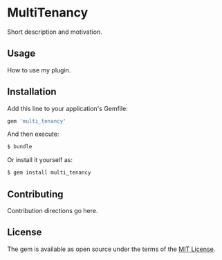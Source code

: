 # MultiTenancy
Short description and motivation.

## Usage
How to use my plugin.

## Installation
Add this line to your application's Gemfile:

```ruby
gem 'multi_tenancy'
```

And then execute:
```bash
$ bundle
```

Or install it yourself as:
```bash
$ gem install multi_tenancy
```

## Contributing
Contribution directions go here.

## License
The gem is available as open source under the terms of the [MIT License](https://opensource.org/licenses/MIT).
